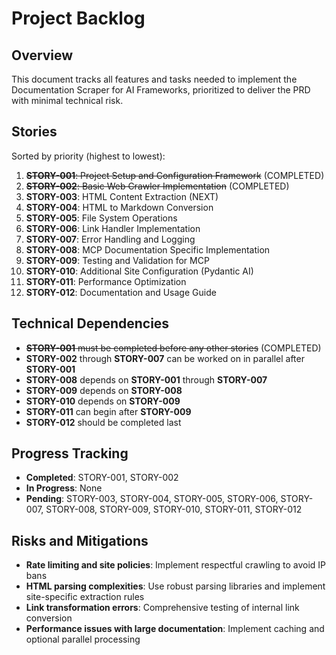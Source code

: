 # Project Backlog

## Overview
This document tracks all features and tasks needed to implement the Documentation Scraper for AI Frameworks, prioritized to deliver the PRD with minimal technical risk.

## Stories
Sorted by priority (highest to lowest):

1. ~~**STORY-001**: Project Setup and Configuration Framework~~ (COMPLETED)
2. ~~**STORY-002**: Basic Web Crawler Implementation~~ (COMPLETED)
3. **STORY-003**: HTML Content Extraction (NEXT)
4. **STORY-004**: HTML to Markdown Conversion
5. **STORY-005**: File System Operations
6. **STORY-006**: Link Handler Implementation
7. **STORY-007**: Error Handling and Logging
8. **STORY-008**: MCP Documentation Specific Implementation
9. **STORY-009**: Testing and Validation for MCP
10. **STORY-010**: Additional Site Configuration (Pydantic AI)
11. **STORY-011**: Performance Optimization
12. **STORY-012**: Documentation and Usage Guide

## Technical Dependencies
- ~~**STORY-001** must be completed before any other stories~~ (COMPLETED)
- **STORY-002** through **STORY-007** can be worked on in parallel after **STORY-001**
- **STORY-008** depends on **STORY-001** through **STORY-007**
- **STORY-009** depends on **STORY-008**
- **STORY-010** depends on **STORY-009**
- **STORY-011** can begin after **STORY-009**
- **STORY-012** should be completed last

## Progress Tracking
- **Completed**: STORY-001, STORY-002
- **In Progress**: None
- **Pending**: STORY-003, STORY-004, STORY-005, STORY-006, STORY-007, STORY-008, STORY-009, STORY-010, STORY-011, STORY-012

## Risks and Mitigations
- **Rate limiting and site policies**: Implement respectful crawling to avoid IP bans
- **HTML parsing complexities**: Use robust parsing libraries and implement site-specific extraction rules
- **Link transformation errors**: Comprehensive testing of internal link conversion
- **Performance issues with large documentation**: Implement caching and optional parallel processing 